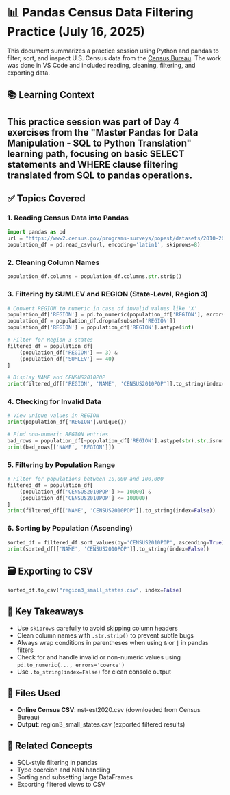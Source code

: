 # 📊 Pandas Census Data Filtering Practice (July 16, 2025)

This document summarizes a practice session using Python and pandas to filter, sort, and inspect U.S. Census data from the [Census Bureau](https://www2.census.gov/programs-surveys/popest/datasets/2010-2020/state/totals/nst-est2020.csv). The work was done in VS Code and included reading, cleaning, filtering, and exporting data.

## 📚 Learning Context

This practice session was part of Day 4 exercises from the "Master Pandas for Data Manipulation - SQL to Python Translation" learning path, focusing on basic SELECT statements and WHERE clause filtering translated from SQL to pandas operations.
---

## ✅ Topics Covered

### 1. **Reading Census Data into Pandas**
```python
import pandas as pd
url = "https://www2.census.gov/programs-surveys/popest/datasets/2010-2020/state/totals/nst-est2020.csv"
population_df = pd.read_csv(url, encoding='latin1', skiprows=8)
```

### 2. **Cleaning Column Names**
```python
population_df.columns = population_df.columns.str.strip()
```

### 3. **Filtering by SUMLEV and REGION (State-Level, Region 3)**
```python
# Convert REGION to numeric in case of invalid values like 'X'
population_df['REGION'] = pd.to_numeric(population_df['REGION'], errors='coerce')
population_df = population_df.dropna(subset=['REGION'])
population_df['REGION'] = population_df['REGION'].astype(int)

# Filter for Region 3 states
filtered_df = population_df[
    (population_df['REGION'] == 3) & 
    (population_df['SUMLEV'] == 40)
]

# Display NAME and CENSUS2010POP
print(filtered_df[['REGION', 'NAME', 'CENSUS2010POP']].to_string(index=False))
```

### 4. **Checking for Invalid Data**
```python
# View unique values in REGION
print(population_df['REGION'].unique())

# Find non-numeric REGION entries
bad_rows = population_df[~population_df['REGION'].astype(str).str.isnumeric()]
print(bad_rows[['NAME', 'REGION']])
```

### 5. **Filtering by Population Range**
```python
# Filter for populations between 10,000 and 100,000
filtered_df = population_df[
    (population_df['CENSUS2010POP'] >= 10000) & 
    (population_df['CENSUS2010POP'] <= 100000)
]
print(filtered_df[['NAME', 'CENSUS2010POP']].to_string(index=False))
```

### 6. **Sorting by Population (Ascending)**
```python
sorted_df = filtered_df.sort_values(by='CENSUS2010POP', ascending=True)
print(sorted_df[['NAME', 'CENSUS2010POP']].to_string(index=False))
```

## 🗃️ Exporting to CSV
```python
sorted_df.to_csv("region3_small_states.csv", index=False)
```

## 🧠 Key Takeaways

- Use `skiprows` carefully to avoid skipping column headers
- Clean column names with `.str.strip()` to prevent subtle bugs
- Always wrap conditions in parentheses when using `&` or `|` in pandas filters
- Check for and handle invalid or non-numeric values using `pd.to_numeric(..., errors='coerce')`
- Use `.to_string(index=False)` for clean console output

## 📁 Files Used

- **Online Census CSV**: nst-est2020.csv (downloaded from Census Bureau)
- **Output**: region3_small_states.csv (exported filtered results)

## 🔗 Related Concepts

- SQL-style filtering in pandas
- Type coercion and NaN handling
- Sorting and subsetting large DataFrames
- Exporting filtered views to CSV
